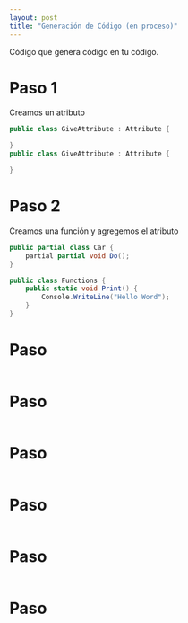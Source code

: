 ```yaml
---
layout: post
title: "Generación de Código (en proceso)"
---
```


Código que genera código en tu código<!--more-->.

# Paso 1

Creamos un atributo

```csharp
public class GiveAttribute : Attribute {

}
public class GiveAttribute : Attribute {

}
```

# Paso 2

Creamos una función y agregemos el atributo

```csharp
public partial class Car {
    partial partial void Do();
}

public class Functions {
    public static void Print() {
        Console.WriteLine("Hello Word");
    }
}
```

# Paso

```csharp

```

# Paso

```csharp

```

# Paso

```csharp

```

# Paso

```csharp

```

# Paso

```csharp

```

# Paso

```csharp

```
